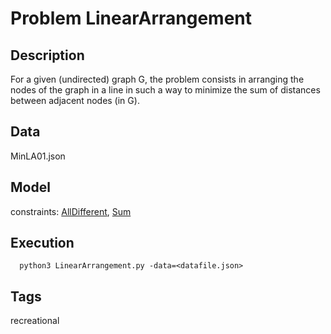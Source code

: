 # Problem LinearArrangement
## Description
For a given (undirected) graph G, the problem consists in arranging the nodes of the graph in a line
in such a way to minimize the sum of distances between adjacent nodes (in G).

## Data
  MinLA01.json

## Model
  constraints: [AllDifferent](http://pycsp.org/documentation/constraints/AllDifferent), [Sum](http://pycsp.org/documentation/constraints/Sum)

## Execution
```
  python3 LinearArrangement.py -data=<datafile.json>
```

## Tags
  recreational
